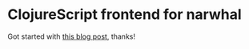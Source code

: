# ClojureScript frontend for narwhal

Got started with 
[this blog post](https://darioghilardi.com/how-to-setup-a-phoenix-and-clojurescript-project/), 
thanks!
